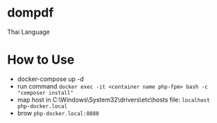 # dompdf
Thai Language

# How to Use
* docker-compose up -d
* run command ``docker exec -it <container name php-fpm> bash -c "composer install"``
* map host in C:\Windows\System32\drivers\etc\hosts file: ``localhost     php-docker.local``
* brow ``php-docker.local:8080``
